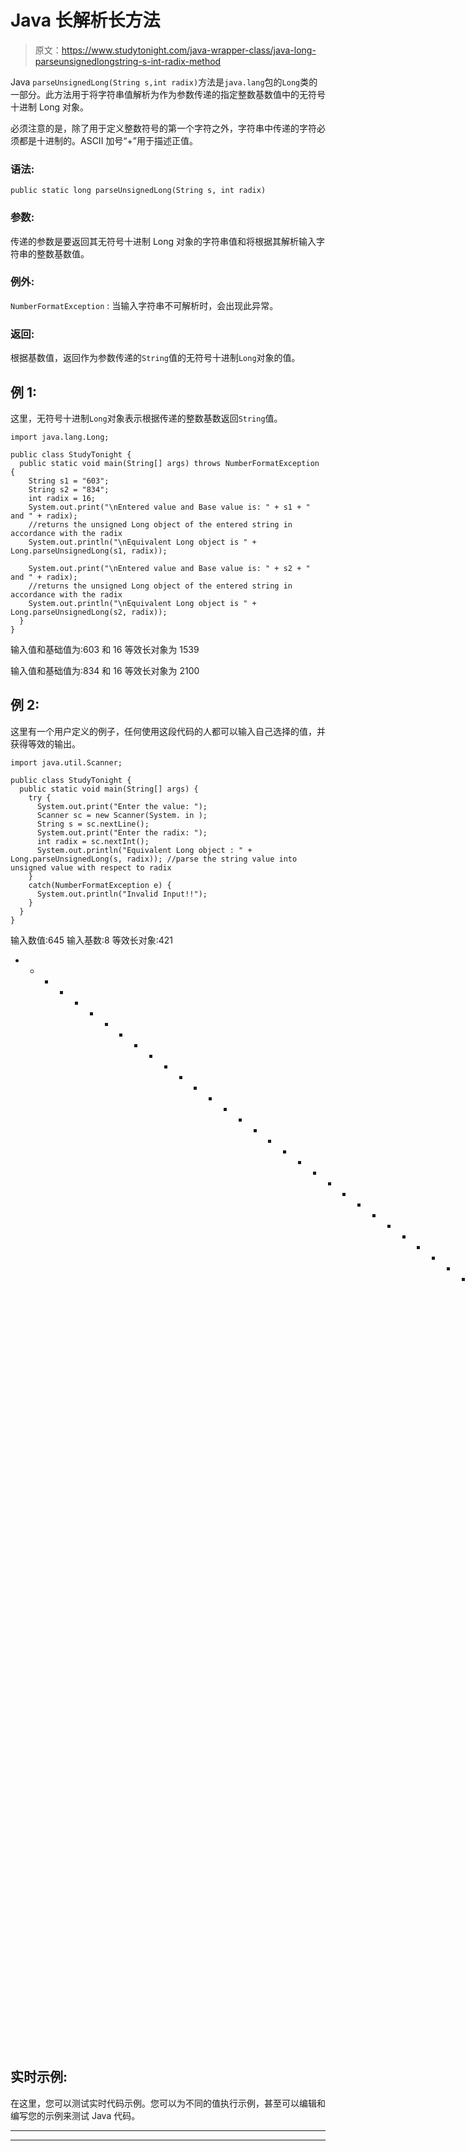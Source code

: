 # Java 长解析长方法

> 原文：<https://www.studytonight.com/java-wrapper-class/java-long-parseunsignedlongstring-s-int-radix-method>

Java `parseUnsignedLong(String s,int radix)`方法是`java.lang`包的`Long`类的一部分。此方法用于将字符串值解析为作为参数传递的指定整数基数值中的无符号十进制 Long 对象。

必须注意的是，除了用于定义整数符号的第一个字符之外，字符串中传递的字符必须都是十进制的。ASCII 加号“+”用于描述正值。

### 语法:

```
public static long parseUnsignedLong(String s, int radix) 
```

### 参数:

传递的参数是要返回其无符号十进制 Long 对象的字符串值和将根据其解析输入字符串的整数基数值。

### 例外:

`NumberFormatException` : 当输入字符串不可解析时，会出现此异常。

### 返回:

根据基数值，返回作为参数传递的`String`值的无符号十进制`Long`对象的值。

## 例 1:

这里，无符号十进制`Long`对象表示根据传递的整数基数返回`String`值。

```
import java.lang.Long;

public class StudyTonight {
  public static void main(String[] args) throws NumberFormatException {
    String s1 = "603";
    String s2 = "834";
    int radix = 16;
    System.out.print("\nEntered value and Base value is: " + s1 + " and " + radix);
    //returns the unsigned Long object of the entered string in accordance with the radix            
    System.out.println("\nEquivalent Long object is " + Long.parseUnsignedLong(s1, radix));

    System.out.print("\nEntered value and Base value is: " + s2 + " and " + radix);
    //returns the unsigned Long object of the entered string in accordance with the radix            
    System.out.println("\nEquivalent Long object is " + Long.parseUnsignedLong(s2, radix));
  }
}
```

输入值和基础值为:603 和 16
等效长对象为 1539

输入值和基础值为:834 和 16
等效长对象为 2100

## 例 2:

这里有一个用户定义的例子，任何使用这段代码的人都可以输入自己选择的值，并获得等效的输出。

```
import java.util.Scanner;

public class StudyTonight {
  public static void main(String[] args) {
    try {
      System.out.print("Enter the value: ");
      Scanner sc = new Scanner(System. in );
      String s = sc.nextLine();
      System.out.print("Enter the radix: ");
      int radix = sc.nextInt();
      System.out.println("Equivalent Long object : " + Long.parseUnsignedLong(s, radix)); //parse the string value into unsigned value with respect to radix 
    }
    catch(NumberFormatException e) {
      System.out.println("Invalid Input!!");
    }
  }
}
```

输入数值:645
输入基数:8
等效长对象:421
* * * * * * * * * * * * * * * * * * * * * * * * * * * * * * * * * * * * * * * T4】输入数值:897
输入基数:16
等效长对象:2199
***********输入数值:0x44
输入基数:8
无效输入！！

## 实时示例:

在这里，您可以测试实时代码示例。您可以为不同的值执行示例，甚至可以编辑和编写您的示例来测试 Java 代码。

* * *

* * *